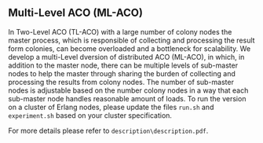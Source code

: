 Multi-Level ACO (ML-ACO)
----------------------------
In Two-Level ACO (TL-ACO) with a large number of colony nodes the master process, which is responsible of collecting and processing the result form colonies, can become overloaded and a bottleneck for scalability. We develop a multi-Level dversion of distributed ACO (ML-ACO), in which, in addition to the master node, there can be multiple levels of sub-master nodes to help the master through sharing the burden of collecting and processing the results from colony nodes. The number of sub-master nodes is adjustable based on the number colony nodes in a way that each sub-master node handles reasonable amount of loads. 
To run the version on a cluster of Erlang nodes, please update the files `run.sh` and `experiment.sh` based on your cluster specification.

For more details please refer to `description\description.pdf`.
